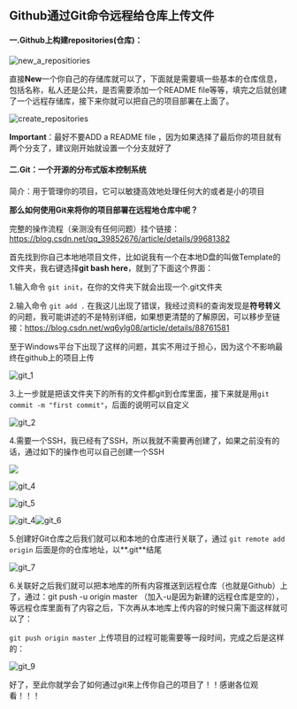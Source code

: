##                      Github通过Git命令远程给仓库上传文件

#### 一.Github上构建repositories(仓库)：

![new_a_repositiories](C:\Users\ASUS\Desktop\how_to_use_github\new_a_repositiories.png)

直接**New**一个你自己的存储库就可以了，下面就是需要填一些基本的仓库信息，包括名称，私人还是公共，是否需要添加一个README file等等，填完之后就创建了一个远程存储库，接下来你就可以把自己的项目部署在上面了。

![create_repositories](C:\Users\ASUS\Desktop\how_to_use_github\create_repositories.png)

**Important**：最好不要ADD a README file ，因为如果选择了最后你的项目就有两个分支了，建议刚开始就设置一个分支就好了

#### 二.Git：一个开源的分布式版本控制系统

简介：用于管理你的项目，它可以敏捷高效地处理任何大的或者是小的项目

**那么如何使用Git来将你的项目部署在远程地仓库中呢？**

完整的操作流程（亲测没有任何问题）挂个链接：https://blog.csdn.net/qq_39852676/article/details/99681382

首先找到你自己本地地项目文件，比如说我有一个在本地D盘的叫做Template的文件夹，我右键选择**git bash here**，就到了下面这个界面：

1.输入命令 `git init`，在你的文件夹下就会出现一个.git文件夹

2.输入命令 `git add .`  在我这儿出现了错误，我经过资料的查询发现是**符号转义**的问题，我可能讲述的不是特别详细，如果想更清楚的了解原因，可以移步至链接：https://blog.csdn.net/wq6ylg08/article/details/88761581

至于Windows平台下出现了这样的问题，其实不用过于担心，因为这个不影响最终在github上的项目上传

![git_1](C:\Users\ASUS\Desktop\how_to_use_github\git_1.png)

3.上一步就是把该文件夹下的所有的文件都git到仓库里面，接下来就是用`git commit -m "first commit"`，后面的说明可以自定义

![git_2](C:\Users\ASUS\Desktop\how_to_use_github\git_2.png)

4.需要一个SSH，我已经有了SSH，所以我就不需要再创建了，如果之前没有的话，通过如下的操作也可以自己创建一个SSH

![](C:\Users\ASUS\Desktop\how_to_use_github\git_3.png)

![git_4](C:\Users\ASUS\Desktop\how_to_use_github\git_4.png)

![git_5](C:\Users\ASUS\Desktop\how_to_use_github\git_5.png)

![git_4](C:\Users\ASUS\Desktop\how_to_use_github\git_4.png)![git_6](C:\Users\ASUS\Desktop\how_to_use_github\git_6.png)

5.创建好Git仓库之后我们就可以和本地的仓库进行关联了，通过 `git remote add origin`  后面是你的仓库地址，以**.git**结尾

![git_7](C:\Users\ASUS\Desktop\how_to_use_github\git_7.png)

6.关联好之后我们就可以把本地库的所有内容推送到远程仓库（也就是Github）上了，通过：git push  -u origin master （加入-u是因为新建的远程仓库是空的），等远程仓库里面有了内容之后，下次再从本地库上传内容的时候只需下面这样就可以了：

`git push origin master` 上传项目的过程可能需要等一段时间，完成之后是这样的：

![git_9](C:\Users\ASUS\Desktop\how_to_use_github\git_9.png)

好了，至此你就学会了如何通过git来上传你自己的项目了！！感谢各位观看！！！


